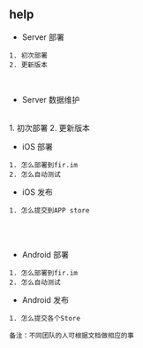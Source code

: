 ## help

- Server 部署
```
1. 初次部署
2. 更新版本
```

<br>

- Server 数据维护

<br>
1. 初次部署
2. 更新版本
<br>

- iOS 部署
```
1. 怎么部署到fir.im
2. 怎么自动测试
```

- iOS 发布
```
1. 怎么提交到APP store
```

<br>
<br>

- Android 部署
```
1. 怎么部署到fir.im
2. 怎么自动测试
```

- Android 发布
```
1. 怎么提交各个Store
```

```
备注：不同团队的人可根据文档做相应的事
```
